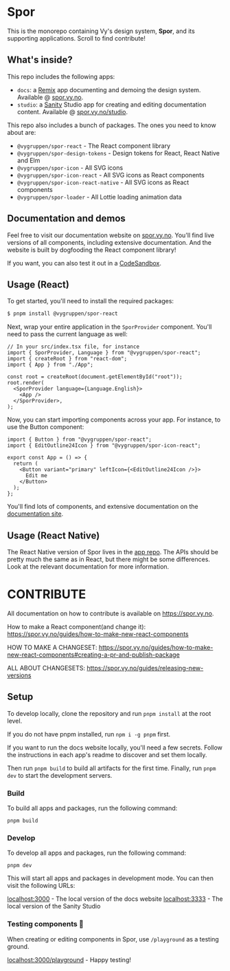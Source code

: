 # Spor

This is the monorepo containing Vy's design system, **Spor**, and its supporting applications. Scroll to find contribute!

## What's inside?

This repo includes the following apps:

- `docs`: a [Remix](https://remix.run) app documenting and demoing the design system. Available @ [spor.vy.no](https://spor.vy.no).
- `studio`: a [Sanity](https://sanity.io) Studio app for creating and editing documentation content. Available @ [spor.vy.no/studio](https://spor.vy.no/studio).

This repo also includes a bunch of packages. The ones you need to know about are:

- `@vygruppen/spor-react` - The React component library
- `@vygruppen/spor-design-tokens` - Design tokens for React, React Native and Elm
- `@vygruppen/spor-icon` - All SVG icons
- `@vygruppen/spor-icon-react` - All SVG icons as React components
- `@vygruppen/spor-icon-react-native` - All SVG icons as React components
- `@vygruppen/spor-loader` - All Lottie loading animation data

## Documentation and demos

Feel free to visit our documentation website on [spor.vy.no](https://spor.vy.no). You'll find live versions of all components, including extensive documentation. And the website is built by dogfooding the React component library!

If you want, you can also test it out in a [CodeSandbox](https://codesandbox.io/s/demo-spor-b137ig).

## Usage (React)

To get started, you'll need to install the required packages:

```bash
$ pnpm install @vygruppen/spor-react
```

Next, wrap your entire application in the `SporProvider` component. You'll need to pass the current language as well:

```tsx
// In your src/index.tsx file, for instance
import { SporProvider, Language } from "@vygruppen/spor-react";
import { createRoot } from "react-dom";
import { App } from "./App";

const root = createRoot(document.getElementById("root"));
root.render(
  <SporProvider language={Language.English}>
    <App />
  </SporProvider>,
);
```

Now, you can start importing components across your app. For instance, to use the Button component:

```tsx
import { Button } from "@vygruppen/spor-react";
import { EditOutline24Icon } from "@vygruppen/spor-icon-react";

export const App = () => {
  return (
    <Button variant="primary" leftIcon={<EditOutline24Icon />}>
      Edit me
    </Button>
  );
};
```

You'll find lots of components, and extensive documentation on the [documentation site](https://spor.vy.no/components).

## Usage (React Native)

The React Native version of Spor lives in the [app repo](https://github.com/nsbno/salgsapp-react-native/tree/master/app/spor). The APIs should be pretty much the same as in React, but there might be some differences. Look at the relevant documentation for more information.

# CONTRIBUTE

All documentation on how to contribute is available on https://spor.vy.no.

How to make a React component(and change it): https://spor.vy.no/guides/how-to-make-new-react-components

HOW TO MAKE A CHANGESET: https://spor.vy.no/guides/how-to-make-new-react-components#creating-a-pr-and-publish-package

ALL ABOUT CHANGESETS: https://spor.vy.no/guides/releasing-new-versions

## Setup

To develop locally, clone the repository and run `pnpm install` at the root level.

If you do not have pnpm installed, run `npm i -g pnpm` first.

If you want to run the docs website locally, you'll need a few secrets. Follow the instructions in each app's readme to discover and set them locally.

Then run `pnpm build` to build all artifacts for the first time. Finally, run `pnpm dev` to start the development servers.

### Build

To build all apps and packages, run the following command:

```
pnpm build
```

### Develop

To develop all apps and packages, run the following command:

```
pnpm dev
```

This will start all apps and packages in development mode. You can then visit the following URLs:

[localhost:3000](http://localhost:3000) - The local version of the docs website
[localhost:3333](http://localhost:3333) - The local version of the Sanity Studio

### Testing components 🎨

When creating or editing components in Spor, use `/playground` as a testing ground.

[localhost:3000/playground](http://localhost:3000/playground) - Happy testing!
